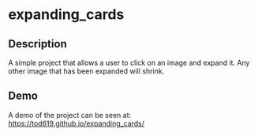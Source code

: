 # expanding_cards

## Description

A simple project that allows a user to click on an image and expand it. Any other image that has been expanded will shrink.

## Demo

A demo of the project can be seen at: https://tod619.github.io/expanding_cards/
